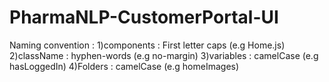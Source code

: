 # PharmaNLP-CustomerPortal-UI

Naming convention :
    1)components : First letter caps (e.g Home.js)
    2)className : hyphen-words (e.g no-margin)
    3)variables : camelCase (e.g hasLoggedIn)
    4)Folders : camelCase (e.g homeImages)